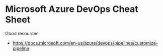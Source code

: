 # Microsoft Azure DevOps Cheat Sheet


Good resources:
- https://docs.microsoft.com/en-us/azure/devops/pipelines/customize-pipeline


